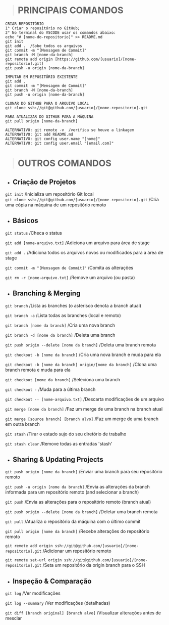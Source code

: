 
> # PRINCIPAIS COMANDOS
```
CRIAR REPOSITÓRIO
1° Criar o repositório no GitHub;
2° No terminal do VSCODE usar os comandos abaixo:
echo "# [nome-do-repositorio]" >> README.md
git init
git add .  /Sobe todos os arquivos
git commit -m "[Mensagem de Commit]"
git branch -M [nome-da-branch]
git remote add origin [https://github.com/[usuario]/[nome-repositorio].git]
git push -u origin [nome-da-branch]

IMPUTAR EM REPOSITÓRIO EXISTENTE
git add .
git commit -m "[Mensagem de Commit]"
git branch -M [nome-da-branch]
git push -u origin [nome-da-branch]

CLONAR DO GITHUB PARA O ARQUIVO LOCAL
git clone ssh://git@github.com/[usuario]/[nome-repositorio].git

PARA ATUALIZAR DO GITHUB PARA A MÁQUINA
git pull origin [nome-da-branch]

ALTERNATIVO: git remote -v  /verifica se houve a linkagem
ALTERNATIVO: git add README.md
ALTERNATIVO: git config user.name "[nome]"
ALTERNATIVO: git config user.email "[email.com]"

```

> # OUTROS COMANDOS

* ## Criação de Projetos

`git init` /Inicializa um repositório Git local <br>
`git clone ssh://git@github.com/[usuario]/[nome-repositorio].git` /Cria uma cópia na máquina de um repositório remoto

* ## Básicos

`git status` /Checa o status

`git add [nome-arquivo.txt]` /Adiciona um arquivo para área de stage

`git add .` /Adiciona todos os arquivos novos ou modificados para a área de stage

`git commit -m "[Mensagem de Commit]"` /Comita as alterações

`git rm -r [nome-arquivo.txt]` /Remove um arquivo (ou pasta)

* ## Branching & Merging

`git branch` /Lista as branches (o asterisco denota a branch atual)

`git branch -a` /Lista todas as branches (local e remoto)

`git branch [nome da branch]`	/Cria uma nova branch

`git branch -d [nome da branch]`	/Deleta uma branch

`git push origin --delete [nome da branch]`	/Deleta uma branch remota

`git checkout -b [nome da branch]`	/Cria uma nova branch e muda para ela

`git checkout -b [nome da branch] origin/[nome da branch]`	/Clona uma branch remota e muda para ela

`git checkout [nome da branch]`	/Seleciona uma branch

`git checkout -`	/Muda para a última branch

`git checkout -- [nome-arquivo.txt]`	/Descarta modificações de um arquivo

`git merge [nome da branch]`	/Faz um merge de uma branch na branch atual

`git merge [source branch] [branch alvo]`	/Faz um merge de uma branch em outra branch

`git stash`	/Tirar o estado sujo do seu diretório de trabalho

`git stash clear`	/Remove todas as entradas 'stash'

* ## Sharing & Updating Projects

`git push origin [nome da branch]`	/Enviar uma branch para seu repositório remoto

`git push -u origin [nome da branch]`	/Envia as alterações da branch informada para um repositório remoto (and selecionar a branch)

`git push`	/Envia as alterações para o repositório remoto (branch atual)

`git push origin --delete [nome da branch]`	/Deletar uma branch remota

`git pull`	/Atualiza o repositório da máquina com o último commit

`git pull origin [nome da branch]`	/Recebe alterações do repositório remoto

`git remote add origin ssh://git@github.com/[usuario]/[nome-repositorio].git`	/Adicionar um repositório remoto

`git remote set-url origin ssh://git@github.com/[usuario]/[nome-repositorio].git`	/Seta um repositório da origin branch para o SSH

* ## Inspeção & Comparação

`git log`	/Ver modificações

`git log --summary`	/Ver modificações (detalhadas)

`git diff [branch original] [branch alvo]`	/Visualizar alterações antes de mesclar
